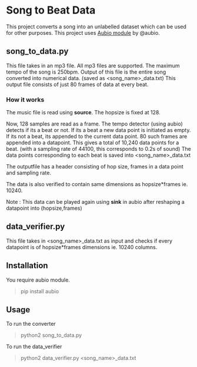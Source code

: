 # Song to Beat Data

This project converts a song into an unlabelled dataset which can be used for other purposes.
This project uses [Aubio module](https://github.com/aubio/aubio) by @aubio.

## song_to_data.py

This file takes in an mp3 file. All mp3 files are supported. The maximum tempo of the song is 250bpm.
Output of this file is the entire song converted into numerical data. (saved as <song_name\>\_data.txt)
This output file consists of just 80 frames of data at every beat.

### How it works

The music file is read using **source**. The hopsize is fixed at 128.

Now, 128 samples are read as a frame. The tempo detector (using aubio) detects if its a beat or not. If its a beat a new data point is initiated as empty. If its not a beat, its appended to the current data point.
80 such frames are appended into a datapoint. This gives a total of 10,240 data points for a beat. (with a sampling rate of 44100, this corresponds to 0.2s of sound)
The data points corresponding to each beat is saved into <song_name\>\_data.txt

The outputfile has a header consisting of hop size, frames in a data point and sampling rate.

The data is also verified to contain same dimensions as hopsize*frames ie. 10240.

Note : This data can be played again using **sink** in aubio after reshaping a datapoint into (hopsize,frames)


## data_verifier.py

This file takes in <song_name\>\_data.txt as input and checks if every datapoint is of hopsize*frames dimensions ie. 10240 columns.

## Installation

You require aubio module.

> pip install aubio

## Usage

To run the converter

> python2 song_to_data.py <Name of the music file>

To run the data_verifier

> python2 data_verifier.py <song_name\>\_data.txt
